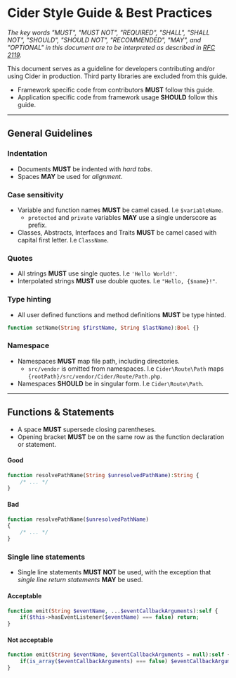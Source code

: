 [RFC 2119]: http://www.ietf.org/rfc/rfc2119.txt

# Cider Style Guide & Best Practices

_The key words "MUST", "MUST NOT", "REQUIRED", "SHALL", "SHALL NOT", "SHOULD", "SHOULD NOT", "RECOMMENDED", "MAY", and "OPTIONAL" in this document are to be interpreted as described in [RFC 2119][]._

This document serves as a guideline for developers contributing and/or using Cider in production. Third party libraries are excluded from this guide.

* Framework specific code from contributors **MUST** follow this guide.
* Application specific code from framework usage **SHOULD** follow this guide.


---


## General Guidelines


### Indentation

* Documents **MUST** be indented with _hard tabs_.
* Spaces **MAY** be used for _alignment_.


### Case sensitivity

* Variable and function names **MUST** be camel cased. I.e `$variableName`.
	* `protected` and `private` variables **MAY** use a single underscore as prefix.
* Classes, Abstracts, Interfaces and Traits **MUST** be camel cased with capital first letter. I.e `ClassName`.


### Quotes

* All strings **MUST** use single quotes. I.e `'Hello World!'`.
* Interpolated strings **MUST** use double quotes. I.e `"Hello, {$name}!"`.


### Type hinting

* All user defined functions and method definitions **MUST** be type hinted.

```php
function setName(String $firstName, String $lastName):Bool {}
```


### Namespace

* Namespaces **MUST** map file path, including directories.
	* `src/vendor` is omitted from namespaces. I.e `Cider\Route\Path` maps `{rootPath}/src/vendor/Cider/Route/Path.php`.
* Namespaces **SHOULD** be in singular form. I.e `Cider\Route\Path`.


---


## Functions & Statements

* A space **MUST** supersede closing parentheses.
* Opening bracket **MUST** be on the same row as the function declaration or statement.

#### Good

```php
function resolvePathName(String $unresolvedPathName):String {
	/* ... */
}
```

#### Bad 

```php
function resolvePathName($unresolvedPathName)
{
	/* ... */
}
```

### Single line statements

* Single line statements **MUST NOT** be used, with the exception that _single line return statements_ **MAY** be used.

#### Acceptable

```php
function emit(String $eventName, ...$eventCallbackArguments):self {
	if($this->hasEventListener($eventName) === false) return;
}
```

#### Not acceptable

```php
function emit(String $eventName, $eventCallbackArguments = null):self {
	if(is_array($eventCallbackArguments) === false) $eventCallbackArguments = [];
}
```